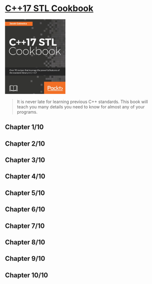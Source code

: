 # [C++17 STL Cookbook](https://www.amazon.com/STL-Cookbook-enhancements-programming-expressions-dp-178712049X/dp/178712049X/ref=mt_other?_encoding=UTF8&me=&qid=1656945223)
<img alt="9781787120495" src="../covers/9781787120495.jpg" width="200"/>

> It is never late for learning previous C++ standards.
> This book will teach you many details you need to know for almost any of your programs.

## Chapter 1/10
## Chapter 2/10
## Chapter 3/10
## Chapter 4/10
## Chapter 5/10
## Chapter 6/10
## Chapter 7/10
## Chapter 8/10
## Chapter 9/10
## Chapter 10/10
